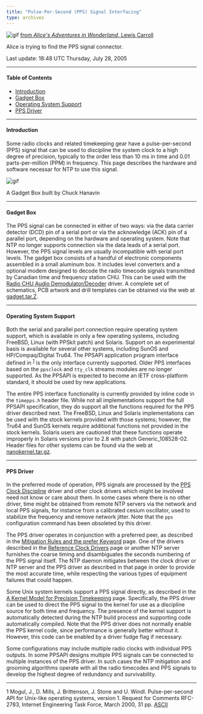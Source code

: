 ```yaml
---
title: "Pulse-Per-Second (PPS) Signal Interfacing"
type: archives
---
```


![gif](/archives/pic/alice32.gif) [from _Alice's Adventures in Wonderland_, Lewis Carroll](/reflib/pictures/)

Alice is trying to find the PPS signal connector.

Last update: 18:48 UTC Thursday, July 28, 2005
* * *

#### Table of Contents

*   [Introduction](/archives/4.2.4-series/pps/#introduction)
*   [Gadget Box](/archives/4.2.4-series/pps/#gadget-box)
*   [Operating System Support](/archives/4.2.4-series/pps/#operating-system-support)
*   [PPS Driver](/archives/4.2.4-series/pps/#pps-driver)

* * *

#### Introduction

Some radio clocks and related timekeeping gear have a pulse-per-second (PPS) signal that can be used to discipline the system clock to a high degree of precision, typically to the order less than 10 ms in time and 0.01 parts-per-million (PPM) in frequency. This page describes the hardware and software necessar for NTP to use this signal.

![gif](/archives/pic/gadget.jpg)

A Gadget Box built by Chuck Hanavin

* * *

#### Gadget Box

The PPS signal can be connected in either of two ways: via the data carrier detector (DCD) pin of a serial port or via the acknowledge (ACK) pin of a parallel port, depending on the hardware and operating system. Note that NTP no longer supports connection via the data leads of a serial port. However, the PPS signal levels are usually incompatible with serial port levels. The gadget box consists of a handful of electronic components assembled in a small aluminum box. It includes level converters and a optional modem designed to decode the radio timecode signals transmitted by Canadian time and frequency station CHU. This can be used with the [Radio CHU Audio Demodulator/Decoder](/archives/drivers/driver7/) driver. A complete set of schematics, PCB artwork and drill templates can be obtained via the web at [gadget.tar.Z](/reflib/software/gadget.tar.Z).

* * *

#### Operating System Support

Both the serial and parallel port connection require operating system support, which is available in only a few operating systems, including FreeBSD, Linux (with PPSkit patch) and Solaris. Support on an experimental basis is available for several other systems, including SunOS and HP/Compaq/Digital Tru64. The PPSAPI application program interface defined in <sup>[1](#myfootnote1)</sup> is the only interface currently supported. Older PPS interfaces based on the <code>ppsclock</code> and <code>tty_clk</code> streams modules are no longer supported. As the PPSAPI is expected to become an IETF cross-platform standard, it should be used by new applications.

The entire PPS interface functionality is currently provided by inline code in the <code>timepps.h</code> header file. While not all implementations support the full PPSAPI specification, they do support all the functions required for the PPS driver described next. The FreeBSD, Linux and Solaris implementations can be used with the stock kernels provided with those systems; however, the Tru64 and SunOS kernels require additional functions not provided in the stock kernels. Solaris users are cautioned that these functions operate improperly in Solaris versions prior to 2.8 with patch Generic_108528-02. Header files for other systems can be found via the web at [nanokernel.tar.gz](/reflib/software/nanokernel.tar.gz).

* * *

#### PPS Driver

In the preferred mode of operation, PPS signals are processed by the [PPS Clock Discipline](/archives/drivers/driver22/) driver and other clock drivers which might be involved need not know or care about them. In some cases where there is no other driver, time might be obtained from remote NTP servers via the network and local PPS signals, for instance from a calibrated cesium oscillator, used to stabilize the frequency and remove network jitter. Note that the <code>pps</code> configuration command has been obsoleted by this driver.

The PPS driver operates in conjunction with a preferred peer, as described in the [Mitigation Rules and the prefer Keyword](/archives/4.2.4-series/prefer/) page. One of the drivers described in the [Reference Clock Drivers](/archives/4.2.4-series/refclock/) page or another NTP server furnishes the coarse timing and disambiguates the seconds numbering of the PPS signal itself. The NTP daemon mitigates between the clock driver or NTP server and the PPS driver as described in that page in order to provide the most accurate time, while respecting the various types of equipment failures that could happen.

Some Unix system kernels support a PPS signal directly, as described in the [A Kernel Model for Precision Timekeeping](/archives/4.2.4-series/kern/) page. Specifically, the PPS driver can be used to direct the PPS signal to the kernel for use as a discipline source for both time and frequency. The presence of the kernel support is automatically detected during the NTP build process and supporting code automatically compiled. Note that the PPS driver does not normally enable the PPS kernel code, since performance is generally better without it. However, this code can be enabled by a driver fudge flag if necessary.

Some configurations may include multiple radio clocks with individual PPS outputs. In some PPSAPI designs multiple PPS signals can be connected to multiple instances of the PPS driver. In such cases the NTP mitigation and grooming algorithms operate with all the radio timecodes and PPS signals to develop the highest degree of redundancy and survivability.

* * *

<a name="myfootnote1">1</a> Mogul, J., D. Mills, J. Brittenson, J. Stone and U. Windl. Pulse-per-second API for Unix-like operating systems, version 1. Request for Comments RFC-2783, Internet Engineering Task Force, March 2000, 31 pp. [ASCII](/reflib/rfc/rfc2783.txt)

